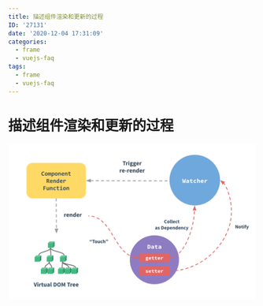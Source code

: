 ```yaml
---
title: 描述组件渲染和更新的过程
ID: '27131'
date: '2020-12-04 17:31:09'
categories:
  - frame
  - vuejs-faq
tags:
  - frame
  - vuejs-faq
---
```


# 描述组件渲染和更新的过程

![](./images/3061191963.png)
 
 
 
 
 
 
